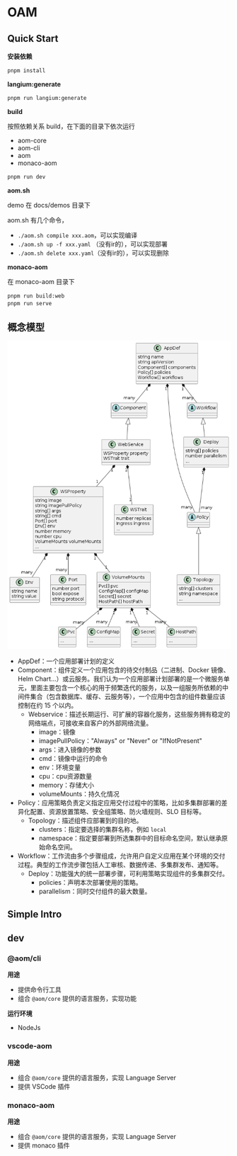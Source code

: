 # OAM

## Quick Start

**安装依赖**

```sh
pnpm install
```

**langium:generate**
```sh
pnpm run langium:generate
```

**build**

按照依赖关系 build，在下面的目录下依次运行

- aom-core
- aom-cli
- aom
- monaco-aom

```sh
pnpm run dev
```

**aom.sh**

demo 在 docs/demos 目录下

aom.sh 有几个命令，

- `./aom.sh compile xxx.aom`，可以实现编译
- `./aom.sh up -f xxx.yaml` （没有ir的），可以实现部署
- `./aom.sh delete xxx.yaml`（没有ir的），可以实现删除

**monaco-aom**

在 monaco-aom 目录下

```sh
pnpm run build:web
pnpm run serve
```

## 概念模型

![](docs/model/aom.png)

- AppDef：一个应用部署计划的定义
- Component：组件定义一个应用包含的待交付制品（二进制、Docker 镜像、Helm Chart...）或云服务。我们认为一个应用部署计划部署的是一个微服务单元，里面主要包含一个核心的用于频繁迭代的服务，以及一组服务所依赖的中间件集合（包含数据库、缓存、云服务等），一个应用中包含的组件数量应该控制在约 15 个以内。
  - Webservice：描述长期运行、可扩展的容器化服务，这些服务拥有稳定的网络端点，可接收来自客户的外部网络流量。
    - image：镜像
    - imagePullPolicy："Always" or "Never" or "IfNotPresent"	
    - args：进入镜像的参数
    - cmd：镜像中运行的命令
    - env：环境变量
    - cpu：cpu资源数量
    - memory：存储大小
    - volumeMounts：持久化情况
- Policy：应用策略负责定义指定应用交付过程中的策略，比如多集群部署的差异化配置、资源放置策略、安全组策略、防火墙规则、SLO 目标等。
  - Topology：描述组件应部署到的目的地。
    - clusters：指定要选择的集群名称，例如 `local`
    - namespace：指定要部署到所选集群中的目标命名空间，默认继承原始命名空间。
- Workflow：工作流由多个步骤组成，允许用户自定义应用在某个环境的交付过程。典型的工作流步骤包括人工审核、数据传递、多集群发布、通知等。
  - Deploy：功能强大的统一部署步骤，可利用策略实现组件的多集群交付。
    - policies：声明本次部署使用的策略。
    - parallelism：同时交付组件的最大数量。
    
## Simple Intro

## dev 

### @aom/cli

**用途**

- 提供命令行工具
- 组合 `@aom/core` 提供的语言服务，实现功能

**运行环境**

- NodeJs

### vscode-aom

**用途**

- 组合 `@aom/core` 提供的语言服务，实现 Language Server
- 提供 VSCode 插件

### monaco-aom

**用途**

- 组合 `@aom/core` 提供的语言服务，实现 Language Server
- 提供 monaco 插件

